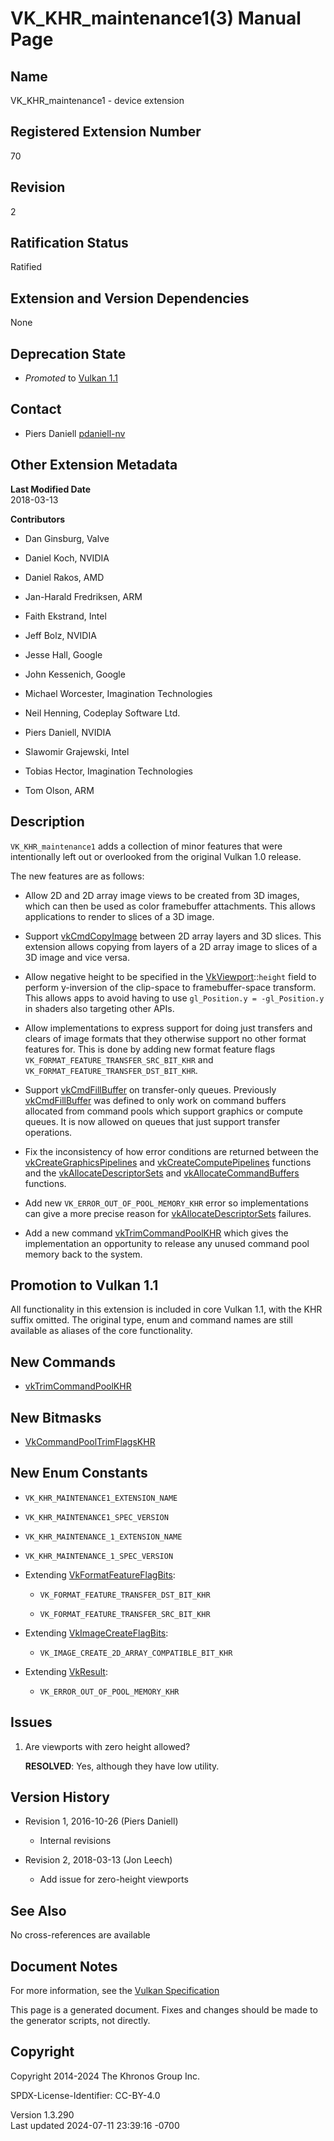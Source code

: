 # VK_KHR_maintenance1(3) Manual Page

## Name

VK_KHR_maintenance1 - device extension



## <a href="#_registered_extension_number" class="anchor"></a>Registered Extension Number

70

## <a href="#_revision" class="anchor"></a>Revision

2

## <a href="#_ratification_status" class="anchor"></a>Ratification Status

Ratified

## <a href="#_extension_and_version_dependencies" class="anchor"></a>Extension and Version Dependencies

None

## <a href="#_deprecation_state" class="anchor"></a>Deprecation State

- *Promoted* to <a
  href="https://registry.khronos.org/vulkan/specs/1.3-extensions/html/vkspec.html#versions-1.1-promotions"
  target="_blank" rel="noopener">Vulkan 1.1</a>

## <a href="#_contact" class="anchor"></a>Contact

- Piers Daniell <a
  href="https://github.com/KhronosGroup/Vulkan-Docs/issues/new?body=%5BVK_KHR_maintenance1%5D%20@pdaniell-nv%0A*Here%20describe%20the%20issue%20or%20question%20you%20have%20about%20the%20VK_KHR_maintenance1%20extension*"
  target="_blank" rel="nofollow noopener"><em></em>pdaniell-nv</a>

## <a href="#_other_extension_metadata" class="anchor"></a>Other Extension Metadata

**Last Modified Date**  
2018-03-13

**Contributors**  
- Dan Ginsburg, Valve

- Daniel Koch, NVIDIA

- Daniel Rakos, AMD

- Jan-Harald Fredriksen, ARM

- Faith Ekstrand, Intel

- Jeff Bolz, NVIDIA

- Jesse Hall, Google

- John Kessenich, Google

- Michael Worcester, Imagination Technologies

- Neil Henning, Codeplay Software Ltd.

- Piers Daniell, NVIDIA

- Slawomir Grajewski, Intel

- Tobias Hector, Imagination Technologies

- Tom Olson, ARM

## <a href="#_description" class="anchor"></a>Description

`VK_KHR_maintenance1` adds a collection of minor features that were
intentionally left out or overlooked from the original Vulkan 1.0
release.

The new features are as follows:

- Allow 2D and 2D array image views to be created from 3D images, which
  can then be used as color framebuffer attachments. This allows
  applications to render to slices of a 3D image.

- Support [vkCmdCopyImage](https://registry.khronos.org/vulkan/specs/1.3-extensions/man/html/vkCmdCopyImage.html) between 2D array layers
  and 3D slices. This extension allows copying from layers of a 2D array
  image to slices of a 3D image and vice versa.

- Allow negative height to be specified in the
  [VkViewport](https://registry.khronos.org/vulkan/specs/1.3-extensions/man/html/VkViewport.html)::`height` field to perform y-inversion
  of the clip-space to framebuffer-space transform. This allows apps to
  avoid having to use `gl_Position.y = -gl_Position.y` in shaders also
  targeting other APIs.

- Allow implementations to express support for doing just transfers and
  clears of image formats that they otherwise support no other format
  features for. This is done by adding new format feature flags
  `VK_FORMAT_FEATURE_TRANSFER_SRC_BIT_KHR` and
  `VK_FORMAT_FEATURE_TRANSFER_DST_BIT_KHR`.

- Support [vkCmdFillBuffer](https://registry.khronos.org/vulkan/specs/1.3-extensions/man/html/vkCmdFillBuffer.html) on transfer-only
  queues. Previously [vkCmdFillBuffer](https://registry.khronos.org/vulkan/specs/1.3-extensions/man/html/vkCmdFillBuffer.html) was defined
  to only work on command buffers allocated from command pools which
  support graphics or compute queues. It is now allowed on queues that
  just support transfer operations.

- Fix the inconsistency of how error conditions are returned between the
  [vkCreateGraphicsPipelines](https://registry.khronos.org/vulkan/specs/1.3-extensions/man/html/vkCreateGraphicsPipelines.html) and
  [vkCreateComputePipelines](https://registry.khronos.org/vulkan/specs/1.3-extensions/man/html/vkCreateComputePipelines.html) functions
  and the [vkAllocateDescriptorSets](https://registry.khronos.org/vulkan/specs/1.3-extensions/man/html/vkAllocateDescriptorSets.html) and
  [vkAllocateCommandBuffers](https://registry.khronos.org/vulkan/specs/1.3-extensions/man/html/vkAllocateCommandBuffers.html) functions.

- Add new `VK_ERROR_OUT_OF_POOL_MEMORY_KHR` error so implementations can
  give a more precise reason for
  [vkAllocateDescriptorSets](https://registry.khronos.org/vulkan/specs/1.3-extensions/man/html/vkAllocateDescriptorSets.html) failures.

- Add a new command [vkTrimCommandPoolKHR](https://registry.khronos.org/vulkan/specs/1.3-extensions/man/html/vkTrimCommandPoolKHR.html)
  which gives the implementation an opportunity to release any unused
  command pool memory back to the system.

## <a href="#_promotion_to_vulkan_1_1" class="anchor"></a>Promotion to Vulkan 1.1

All functionality in this extension is included in core Vulkan 1.1, with
the KHR suffix omitted. The original type, enum and command names are
still available as aliases of the core functionality.

## <a href="#_new_commands" class="anchor"></a>New Commands

- [vkTrimCommandPoolKHR](https://registry.khronos.org/vulkan/specs/1.3-extensions/man/html/vkTrimCommandPoolKHR.html)

## <a href="#_new_bitmasks" class="anchor"></a>New Bitmasks

- [VkCommandPoolTrimFlagsKHR](https://registry.khronos.org/vulkan/specs/1.3-extensions/man/html/VkCommandPoolTrimFlagsKHR.html)

## <a href="#_new_enum_constants" class="anchor"></a>New Enum Constants

- `VK_KHR_MAINTENANCE1_EXTENSION_NAME`

- `VK_KHR_MAINTENANCE1_SPEC_VERSION`

- `VK_KHR_MAINTENANCE_1_EXTENSION_NAME`

- `VK_KHR_MAINTENANCE_1_SPEC_VERSION`

- Extending [VkFormatFeatureFlagBits](https://registry.khronos.org/vulkan/specs/1.3-extensions/man/html/VkFormatFeatureFlagBits.html):

  - `VK_FORMAT_FEATURE_TRANSFER_DST_BIT_KHR`

  - `VK_FORMAT_FEATURE_TRANSFER_SRC_BIT_KHR`

- Extending [VkImageCreateFlagBits](https://registry.khronos.org/vulkan/specs/1.3-extensions/man/html/VkImageCreateFlagBits.html):

  - `VK_IMAGE_CREATE_2D_ARRAY_COMPATIBLE_BIT_KHR`

- Extending [VkResult](https://registry.khronos.org/vulkan/specs/1.3-extensions/man/html/VkResult.html):

  - `VK_ERROR_OUT_OF_POOL_MEMORY_KHR`

## <a href="#_issues" class="anchor"></a>Issues

1.  Are viewports with zero height allowed?

    **RESOLVED**: Yes, although they have low utility.

## <a href="#_version_history" class="anchor"></a>Version History

- Revision 1, 2016-10-26 (Piers Daniell)

  - Internal revisions

- Revision 2, 2018-03-13 (Jon Leech)

  - Add issue for zero-height viewports

## <a href="#_see_also" class="anchor"></a>See Also

No cross-references are available

## <a href="#_document_notes" class="anchor"></a>Document Notes

For more information, see the <a
href="https://registry.khronos.org/vulkan/specs/1.3-extensions/html/vkspec.html#VK_KHR_maintenance1"
target="_blank" rel="noopener">Vulkan Specification</a>

This page is a generated document. Fixes and changes should be made to
the generator scripts, not directly.

## <a href="#_copyright" class="anchor"></a>Copyright

Copyright 2014-2024 The Khronos Group Inc.

SPDX-License-Identifier: CC-BY-4.0

Version 1.3.290  
Last updated 2024-07-11 23:39:16 -0700
